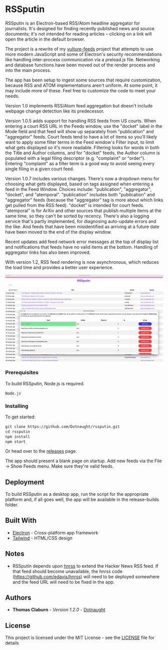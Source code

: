 # RSSputin

RSSputin is an Electron-based RSS/Atom headline aggregator for journalists. It's designed for finding recently published news and source documents; it's not intended for reading articles – clicking on a link will open the article in the default browser.

The project is a rewrite of my [vulture-feeds](https://github.com/Dotnaught/vulture-feeds) project that attempts to use more modern JavaScript and some of Electron's security recommendations like handling inter-process communication via a preload.js file. Networking and database functions have been moved out of the render process and into the main process.

The app has been setup to ingest some sources that require customization, because RSS and ATOM implementations aren't uniform. At some point, it may include more of these. Feel free to customize the code to meet your needs.

Version 1.0 implements RSS/Atom feed aggregation but doesn't include webpage change detection like its predecessor.

Version 1.0.5 adds support for handling RSS feeds from US courts. When entering a court RSS URL in the Feeds window, use the "docket" label in the Mode field and that feed will show up separately from "publication" and "aggregator" feeds. Court feeds tend to have a lot of items so you'll likely want to apply some filter terms in the Feed window's Filter input, to limit what gets displayed so it's more readable. Filtering looks for words in both the Title and Author columns, and for "docket" feeds, the Author column is populated with a legal filing descriptor (e.g. "complaint" or "order"). Entering "complaint" as a filter term is a good way to avoid seeing every single filing in a given court feed.

Version 1.0.7 includes various changes. There's now a dropdown menu for choosing what gets displayed, based on tags assigned when entering a feed in the Feed Window. Choices include: "publication", "aggregator", "docket", and "atemporal". "publication" includes both "publication" and "aggregator" feeds (because the "aggregator" tag is more about which links get pulled from the RSS feed). "docket" is intended for court feeds. "atemporal" is for ArXiv and other sources that publish multiple items at the same time, so they can't be sorted by recency. There's also a logging service that's partly implemented, for diagnosing auto-update errors and the like. And feeds that have been misidentified as arriving at a future date have been moved to the end of the display window.

Recent updates add feed network error messages at the top of display list and notifications that feeds have no valid items at the bottom. Handling of aggregator links has also been improved.

With version 1.2, RSS feed rendering is now asynchronous, which reduces the load time and provides a better user experience.

<img src="https://github.com/Dotnaught/rssputin/blob/main/assets/rssputin_screenshot.png" width="800" />

### Prerequisites

To build RSSputin, Node.js is required.

```
Node.js
```

### Installing

To get started:

```
git clone https://github.com/Dotnaught/rssputin.git
cd rssputin
npm install
npm start
```

Or head over to the [releases](https://github.com/Dotnaught/rssputin/releases) page.

The app should present a blank page on startup. Add new feeds via the File -> Show Feeds menu. Make sure they're valid feeds.

## Deployment

To build RSSputin as a desktop app, run the script for the appropriate platform and, if all goes well, the app will be available in the release-builds folder. 

## Built With

* [Electron](https://electronjs.org/) - Cross-platform app framework
* [Tailwind](https://tailwindcss.com/) - HTML/CSS design 

## Notes

* RSSputin depends upon [hnrss](https://edavis.github.io/hnrss/) to extend the Hacker News RSS feed. If that feed should become unavailable, the hnrss code (https://github.com/edavis/hnrss) will need to be deployed somewhere and the feed URL will need to be fixed in the app.

## Authors

* **Thomas Claburn** - *Version 1.2.0* - [Dotnaught](https://github.com/Dotnaught)

## License

This project is licensed under the MIT License - see the [LICENSE](LICENSE.md) file for details
